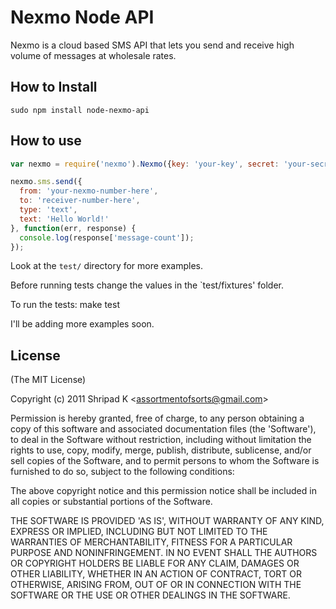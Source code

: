 # Nexmo Node API

Nexmo is a cloud based SMS API that lets you send
and receive high volume of messages at wholesale rates.

## How to Install

    sudo npm install node-nexmo-api

## How to use

```js
var nexmo = require('nexmo').Nexmo({key: 'your-key', secret: 'your-secret'});

nexmo.sms.send({
  from: 'your-nexmo-number-here',
  to: 'receiver-number-here',
  type: 'text',
  text: 'Hello World!'
}, function(err, response) {
  console.log(response['message-count']);
});
```
Look at the `test/` directory for more examples.

Before running tests change the values in the `test/fixtures' folder.

To run the tests:
    make test

I'll be adding more examples soon.

## License 

(The MIT License)

Copyright (c) 2011 Shripad K &lt;assortmentofsorts@gmail.com&gt;

Permission is hereby granted, free of charge, to any person obtaining
a copy of this software and associated documentation files (the
'Software'), to deal in the Software without restriction, including
without limitation the rights to use, copy, modify, merge, publish,
distribute, sublicense, and/or sell copies of the Software, and to
permit persons to whom the Software is furnished to do so, subject to
the following conditions:

The above copyright notice and this permission notice shall be
included in all copies or substantial portions of the Software.

THE SOFTWARE IS PROVIDED 'AS IS', WITHOUT WARRANTY OF ANY KIND,
EXPRESS OR IMPLIED, INCLUDING BUT NOT LIMITED TO THE WARRANTIES OF
MERCHANTABILITY, FITNESS FOR A PARTICULAR PURPOSE AND NONINFRINGEMENT.
IN NO EVENT SHALL THE AUTHORS OR COPYRIGHT HOLDERS BE LIABLE FOR ANY
CLAIM, DAMAGES OR OTHER LIABILITY, WHETHER IN AN ACTION OF CONTRACT,
TORT OR OTHERWISE, ARISING FROM, OUT OF OR IN CONNECTION WITH THE
SOFTWARE OR THE USE OR OTHER DEALINGS IN THE SOFTWARE.